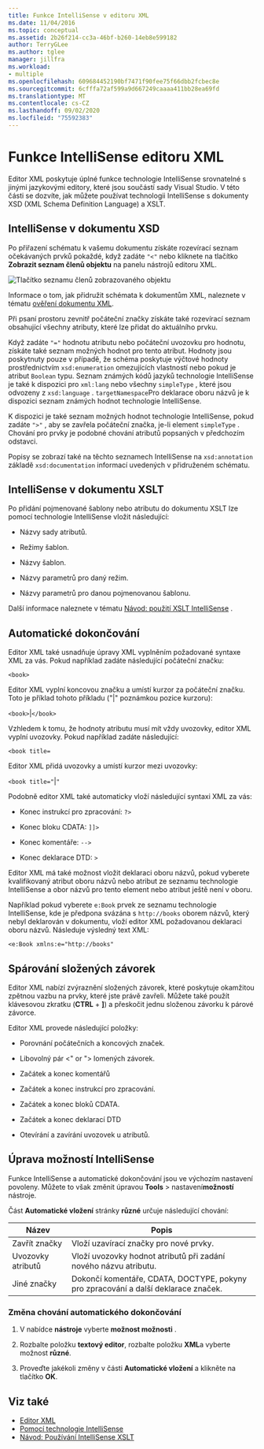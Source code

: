 ```yaml
---
title: Funkce IntelliSense v editoru XML
ms.date: 11/04/2016
ms.topic: conceptual
ms.assetid: 2b26f214-cc3a-46bf-b260-14eb8e599182
author: TerryGLee
ms.author: tglee
manager: jillfra
ms.workload:
- multiple
ms.openlocfilehash: 609684452190bf7471f90fee75f66dbb2fcbec8e
ms.sourcegitcommit: 6cfffa72af599a9d667249caaaa411bb28ea69fd
ms.translationtype: MT
ms.contentlocale: cs-CZ
ms.lasthandoff: 09/02/2020
ms.locfileid: "75592383"
---
```

# <a name="xml-editor-intellisense-features"></a>Funkce IntelliSense editoru XML

Editor XML poskytuje úplné funkce technologie IntelliSense srovnatelné s jinými jazykovými editory, které jsou součástí sady Visual Studio. V této části se dozvíte, jak můžete používat technologii IntelliSense s dokumenty XSD (XML Schema Definition Language) a XSLT.

## <a name="intellisense-in-an-xsd-document"></a>IntelliSense v dokumentu XSD

Po přiřazení schématu k vašemu dokumentu získáte rozevírací seznam očekávaných prvků pokaždé, když zadáte `"<"` nebo kliknete na tlačítko **Zobrazit seznam členů objektu** na panelu nástrojů editoru XML.

![Tlačítko seznamu členů zobrazovaného objektu](media/display-object-member-list-xml.png)

Informace o tom, jak přidružit schémata k dokumentům XML, naleznete v tématu [ověření dokumentu XML](../xml-tools/xml-document-validation.md).

Při psaní prostoru zevnitř počáteční značky získáte také rozevírací seznam obsahující všechny atributy, které lze přidat do aktuálního prvku.

Když zadáte `"="` hodnotu atributu nebo počáteční uvozovku pro hodnotu, získáte také seznam možných hodnot pro tento atribut. Hodnoty jsou poskytnuty pouze v případě, že schéma poskytuje výčtové hodnoty prostřednictvím `xsd:enumeration` omezujících vlastností nebo pokud je atribut `Boolean` typu. Seznam známých kódů jazyků technologie IntelliSense je také k dispozici pro `xml:lang` nebo všechny `simpleType` , které jsou odvozeny z `xsd:language` . `targetNamespace`Pro deklarace oboru názvů je k dispozici seznam známých hodnot technologie IntelliSense.

K dispozici je také seznam možných hodnot technologie IntelliSense, pokud zadáte `">"` , aby se zavřela počáteční značka, je-li element `simpleType` . Chování pro prvky je podobné chování atributů popsaných v předchozím odstavci.

Popisy se zobrazí také na těchto seznamech IntelliSense na `xsd:annotation` základě `xsd:documentation` informací uvedených v přidruženém schématu.

## <a name="intellisense-in-an-xslt-document"></a>IntelliSense v dokumentu XSLT

Po přidání pojmenované šablony nebo atributu do dokumentu XSLT lze pomocí technologie IntelliSense vložit následující:

- Názvy sady atributů.

- Režimy šablon.

- Názvy šablon.

- Názvy parametrů pro daný režim.

- Názvy parametrů pro danou pojmenovanou šablonu.

Další informace naleznete v tématu [Návod: použití XSLT IntelliSense](../xml-tools/walkthrough-using-xslt-intellisense.md) .

## <a name="auto-completion"></a>Automatické dokončování

Editor XML také usnadňuje úpravy XML vyplněním požadované syntaxe XML za vás. Pokud například zadáte následující počáteční značku:

`<book>`

Editor XML vyplní koncovou značku a umístí kurzor za počáteční značku. Toto je příklad tohoto příkladu ("&#124;" poznámkou pozice kurzoru):

`<book>`&#124;`</book>`

Vzhledem k tomu, že hodnoty atributu musí mít vždy uvozovky, editor XML vyplní uvozovky. Pokud například zadáte následující:

`<book title=`

Editor XML přidá uvozovky a umístí kurzor mezi uvozovky:

`<book title="`&#124;`"`

Podobně editor XML také automaticky vloží následující syntaxi XML za vás:

- Konec instrukcí pro zpracování:  `?>`

- Konec bloku CDATA: `]]>`

- Konec komentáře: `-->`

- Konec deklarace DTD: `>`

Editor XML má také možnost vložit deklaraci oboru názvů, pokud vyberete kvalifikovaný atribut oboru názvů nebo atribut ze seznamu technologie IntelliSense a obor názvů pro tento element nebo atribut ještě není v oboru.

Například pokud vyberete `e:Book` prvek ze seznamu technologie IntelliSense, kde je předpona svázána s `http://books` oborem názvů, který nebyl deklarován v dokumentu, vloží editor XML požadovanou deklaraci oboru názvů. Následuje výsledný text XML:

`<e:Book xmlns:e="http://books"`

## <a name="brace-matching"></a>Spárování složených závorek

Editor XML nabízí zvýraznění složených závorek, které poskytuje okamžitou zpětnou vazbu na prvky, které jste právě zavřeli. Můžete také použít klávesovou zkratku (**CTRL** + **]**) a přeskočit jednu složenou závorku k párové závorce.

Editor XML provede následující položky:

- Porovnání počátečních a koncových značek.

- Libovolný pár \<" or "> lomených závorek.

- Začátek a konec komentářů

- Začátek a konec instrukcí pro zpracování.

- Začátek a konec bloků CDATA.

- Začátek a konec deklarací DTD

- Otevírání a zavírání uvozovek u atributů.

## <a name="modify-the-intellisense-options"></a>Úprava možností IntelliSense

Funkce IntelliSense a automatické dokončování jsou ve výchozím nastavení povoleny. Můžete to však změnit úpravou **Tools**  >  nastavení**možností** nástroje.

Část **Automatické vložení** stránky **různé** určuje následující chování:

|Název|Popis|
|-|-----------------|
|Zavřít značky|Vloží uzavírací značky pro nové prvky.|
|Uvozovky atributů|Vloží uvozovky hodnot atributů při zadání nového názvu atributu.|
|Jiné značky|Dokončí komentáře, CDATA, DOCTYPE, pokyny pro zpracování a další deklarace značek.|

### <a name="to-change-the-auto-completion-behavior"></a>Změna chování automatického dokončování

1. V nabídce **nástroje** vyberte **možnost možnosti** .

2. Rozbalte položku **textový editor**, rozbalte položku **XML**a vyberte možnost **různé**.

3. Proveďte jakékoli změny v části **Automatické vložení** a klikněte na tlačítko **OK**.

## <a name="see-also"></a>Viz také

- [Editor XML](../xml-tools/xml-editor.md)
- [Pomocí technologie IntelliSense](../ide/using-intellisense.md)
- [Návod: Používání IntelliSense XSLT](../xml-tools/walkthrough-using-xslt-intellisense.md)
